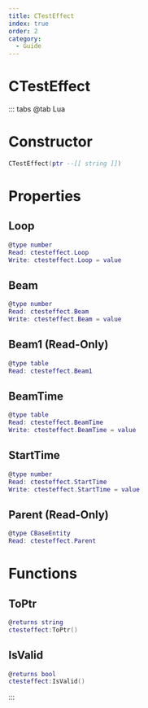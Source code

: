 ```yaml
---
title: CTestEffect
index: true
order: 2
category:
  - Guide
---
```


# CTestEffect

::: tabs
@tab Lua
# Constructor
```lua
CTestEffect(ptr --[[ string ]])
```
# Properties
## Loop 
```lua
@type number
Read: ctesteffect.Loop
Write: ctesteffect.Loop = value
```
## Beam 
```lua
@type number
Read: ctesteffect.Beam
Write: ctesteffect.Beam = value
```
## Beam1 (Read-Only)
```lua
@type table
Read: ctesteffect.Beam1
```
## BeamTime 
```lua
@type table
Read: ctesteffect.BeamTime
Write: ctesteffect.BeamTime = value
```
## StartTime 
```lua
@type number
Read: ctesteffect.StartTime
Write: ctesteffect.StartTime = value
```
## Parent (Read-Only)
```lua
@type CBaseEntity
Read: ctesteffect.Parent
```
# Functions
## ToPtr
```lua
@returns string
ctesteffect:ToPtr()
```
## IsValid
```lua
@returns bool
ctesteffect:IsValid()
```

:::